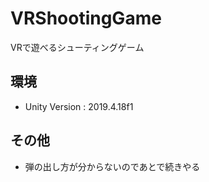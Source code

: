 # VRShootingGame
 VRで遊べるシューティングゲーム

## 環境
- Unity Version : 2019.4.18f1

## その他
- 弾の出し方が分からないのであとで続きやる
